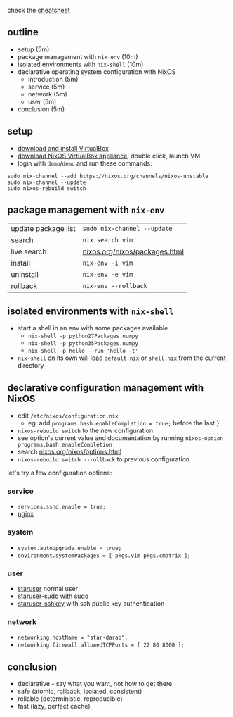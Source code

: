 check the [cheatsheet](cheatsheet.md)

## outline

- setup (5m)
- package management with `nix-env` (10m)
- isolated environments with `nix-shell` (10m)
- declarative operating system configuration with NixOS
  - introduction (5m)
  - service (5m)
  - network (5m)
  - user (5m)
- conclusion (5m)


## setup

- [download and install VirtualBox](https://www.virtualbox.org/wiki/Downloads)
- [download NixOS VirtualBox appliance](https://nixos.org/nixos/download.html), double click, launch VM
- login with `demo`/`demo` and run these commands:

```
sudo nix-channel --add https://nixos.org/channels/nixos-unstable
sudo nix-channel --update
sudo nixos-rebuild switch
```


## package management with `nix-env`

| | |
|---|---|
| update package list | `sudo nix-channel --update` |
| search | `nix search vim` |
| live search | [nixos.org/nixos/packages.html](https://nixos.org/nixos/packages.html) |
| install | `nix-env -i vim` |
| uninstall | `nix-env -e vim` |
| rollback | `nix-env --rollback` |


## isolated environments with `nix-shell`

- start a shell in an env with some packages available
  - `nix-shell -p python27Packages.numpy`
  - `nix-shell -p python35Packages.numpy`
  - `nix-shell -p hello --run 'hello -t'`
- `nix-shell` on its own will load `default.nix` or `shell.nix` from the current directory


## declarative configuration management with NixOS

- edit `/etc/nixos/configuration.nix`
  - eg. add `programs.bash.enableCompletion = true;` before the last `}`
- `nixos-rebuild switch` to the new configuration
- see option's current value and documentation by running `nixos-option programs.bash.enableCompletion`
- search [nixos.org/nixos/options.html](https://nixos.org/nixos/options.html)
- `nixos-rebuild switch --rollback` to previous configuration

let's try a few configuration options:


### service

- `services.sshd.enable = true;`
- [nginx](nixos/nginx.nix)


### system

- `system.autoUpgrade.enable = true;`
- `environment.systemPackages = [ pkgs.vim pkgs.cmatrix ];`


### user

- [staruser](nixos/staruser.nix) normal user
- [staruser-sudo](nixos/staruser-sudo.nix) with sudo
- [staruser-sshkey](nixos/staruser-sshkey.nix) with ssh public key authentication


### network

- `networking.hostName = "star-darab";`
- `networking.firewall.allowedTCPPorts = [ 22 80 8000 ];`


## conclusion

- declarative - say what you want, not how to get there
- safe (atomic, rollback, isolated, consistent)
- reliable (deterministic, reproducible)
- fast (lazy, perfect cache)
